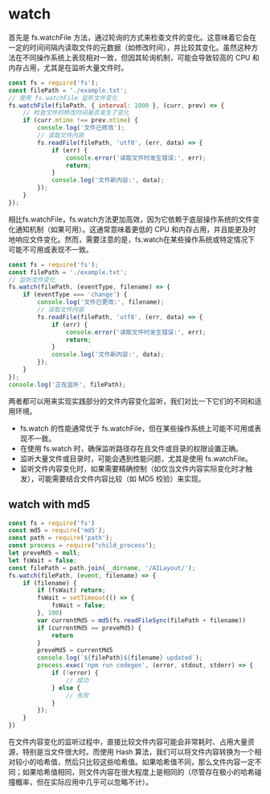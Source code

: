 # watch

首先是 fs.watchFile 方法，通过轮询的方式来检查文件的变化。这意味着它会在一定的时间间隔内读取文件的元数据（如修改时间），并比较其变化。虽然这种方法在不同操作系统上表现相对一致，但因其轮询机制，可能会导致较高的 CPU 和内存占用，尤其是在监听大量文件时。
```js
const fs = require('fs');
const filePath = './example.txt';
// 使用 fs.watchFile 监听文件变化
fs.watchFile(filePath, { interval: 1000 }, (curr, prev) => {
    // 检查文件的修改时间是否发生了变化  
    if (curr.mtime !== prev.mtime) {
        console.log('文件已修改');
        // 读取文件内容  
        fs.readFile(filePath, 'utf8', (err, data) => {
            if (err) {
                console.error('读取文件时发生错误:', err);
                return;
            }
            console.log('文件新内容:', data);
        });
    }
});   
```

相比fs.watchFile，fs.watch方法更加高效，因为它依赖于底层操作系统的文件变化通知机制（如果可用）。这通常意味着更低的 CPU 和内存占用，并且能更及时地响应文件变化。然而，需要注意的是，fs.watch在某些操作系统或特定情况下可能不可用或表现不一致。
```js
const fs = require('fs');  
const filePath = './example.txt';  
// 监听文件变化  
fs.watch(filePath, (eventType, filename) => {  
    if (eventType === 'change') {  
        console.log('文件已更改:', filename);  
        // 读取文件内容  
        fs.readFile(filePath, 'utf8', (err, data) => {  
            if (err) {  
                console.error('读取文件时发生错误:', err);  
                return;  
            }  
            console.log('文件新内容:', data);  
        });  
    }  
});  
console.log('正在监听', filePath);
```

两者都可以用来实现实践部分的文件内容变化监听，我们对比一下它们的不同和适用环境。
- fs.watch 的性能通常优于 fs.watchFile，但在某些操作系统上可能不可用或表现不一致。
- 在使用 fs.watch 时，确保监听路径存在且文件或目录的权限设置正确。
- 监听大量文件或目录时，可能会遇到性能问题，尤其是使用 fs.watchFile。
- 监听文件内容变化时，如果需要精确控制（如仅当文件内容实际变化时才触发），可能需要结合文件内容比较（如 MD5 校验）来实现。


## watch with md5
```js
const fs = require('fs')
const md5 = require('md5');
const path = require('path');
const process = require("child_process");
let preveMd5 = null;
let fsWait = false;
const filePath = path.join(__dirname, '/AILayout/');
fs.watch(filePath, (event, filename) => {
    if (filename) {
        if (fsWait) return;
        fsWait = setTimeout(() => {
            fsWait = false;
        }, 100)
        var currentMd5 = md5(fs.readFileSync(filePath + filename))
        if (currentMd5 == preveMd5) {
            return
        }
        preveMd5 = currentMd5
        console.log(`${filePath}${filename} updated`);
        process.exec('npm run codegen', (error, stdout, stderr) => {
            if (!error) {
                // 成功
            } else {
                // 失败
            }
        });
    }
})
```
在文件内容变化的监听过程中，直接比较文件内容可能会非常耗时、占用大量资源，特别是当文件很大时。而使用 Hash 算法，我们可以将文件内容转换为一个相对较小的哈希值，然后只比较这些哈希值。如果哈希值不同，那么文件内容一定不同；如果哈希值相同，则文件内容在很大程度上是相同的（尽管存在极小的哈希碰撞概率，但在实际应用中几乎可以忽略不计）。